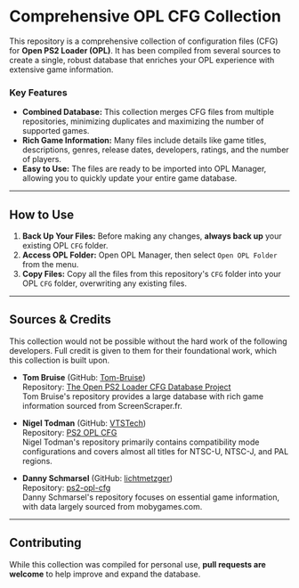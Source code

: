 # Comprehensive OPL CFG Collection

This repository is a comprehensive collection of configuration files (CFG) for **Open PS2 Loader (OPL)**. It has been compiled from several sources to create a single, robust database that enriches your OPL experience with extensive game information.

### Key Features
* **Combined Database:** This collection merges CFG files from multiple repositories, minimizing duplicates and maximizing the number of supported games.
* **Rich Game Information:** Many files include details like game titles, descriptions, genres, release dates, developers, ratings, and the number of players.
* **Easy to Use:** The files are ready to be imported into OPL Manager, allowing you to quickly update your entire game database.

---

## How to Use

1.  **Back Up Your Files:** Before making any changes, **always back up** your existing OPL `CFG` folder.
2.  **Access OPL Folder:** Open OPL Manager, then select `Open OPL Folder` from the menu.
3.  **Copy Files:** Copy all the files from this repository's `CFG` folder into your OPL `CFG` folder, overwriting any existing files.

---

## Sources & Credits

This collection would not be possible without the hard work of the following developers. Full credit is given to them for their foundational work, which this collection is built upon.

* **Tom Bruise** (GitHub: [Tom-Bruise](https://github.com/Tom-Bruise))  
    Repository: [The Open PS2 Loader CFG Database Project](https://github.com/Tom-Bruise/PS2-OPL-CFG-Database)  
    Tom Bruise's repository provides a large database with rich game information sourced from ScreenScraper.fr.

* **Nigel Todman** (GitHub: [VTSTech](https://github.com/VTSTech))  
    Repository: [PS2 OPL CFG](https://github.com/VTSTech/PS2-OPL-CFG)  
    Nigel Todman's repository primarily contains compatibility mode configurations and covers almost all titles for NTSC-U, NTSC-J, and PAL regions.

* **Danny Schmarsel** (GitHub: [lichtmetzger](https://github.com/lichtmetzger))  
    Repository: [ps2-opl-cfg](https://github.com/lichtmetzger/ps2-opl-cfg)  
    Danny Schmarsel's repository focuses on essential game information, with data largely sourced from mobygames.com.

---

## Contributing

While this collection was compiled for personal use, **pull requests are welcome** to help improve and expand the database.